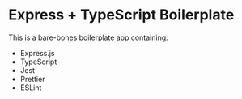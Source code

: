 # Express + TypeScript Boilerplate
This is a bare-bones boilerplate app containing:

* Express.js
* TypeScript
* Jest
* Prettier
* ESLint
